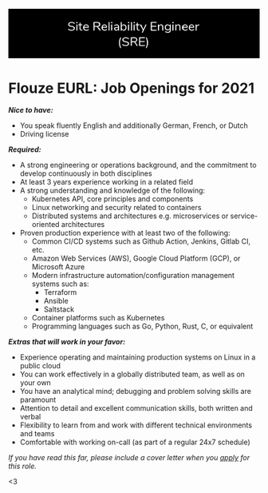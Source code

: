 ![Join Us](/assets/opportunities.png)

# Flouze EURL: Job Openings for 2021

***Nice to have:***

- You speak fluently English and additionally German, French, or Dutch
- Driving license

***Required:***

- A strong engineering or operations background, and the commitment to develop continuously in both disciplines
- At least 3 years experience working in a related field
- A strong understanding and knowledge of the following: 
    * Kubernetes API, core principles and components
    * Linux networking and security related to containers
    * Distributed systems and architectures e.g. microservices or service-oriented architectures
- Proven production experience with at least two of the following:
    * Common CI/CD systems such as Github Action, Jenkins, Gitlab CI, etc.
    * Amazon Web Services (AWS), Google Cloud Platform (GCP), or Microsoft Azure
    * Modern infrastructure automation/configuration management systems such as:
        * Terraform
        * Ansible
        * Saltstack
    * Container platforms such as Kubernetes
    * Programming languages such as Go, Python, Rust, C, or equivalent

***Extras that will work in your favor:***
- Experience operating and maintaining production systems on Linux in a public cloud
- You can work effectively in a globally distributed team, as well as on your own
- You have an analytical mind; debugging and problem solving skills are paramount
- Attention to detail and excellent communication skills, both written and verbal
- Flexibility to learn from and work with different technical environments and teams
- Comfortable with working on-call (as part of a regular 24x7 schedule)

*If you have read this far, please include a cover letter when you [apply](lgeurts@pm.me) for this role.*

<3
